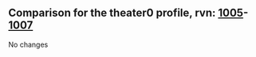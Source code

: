 ## Comparison for the theater0 profile, rvn: [1005](https://github.com/PRO100KatYT/FortniteProfileRevisions/tree/main/profiles/theater0/1005%20theater0.json)-[1007](https://github.com/PRO100KatYT/FortniteProfileRevisions/tree/main/profiles/theater0/1007%20theater0.json)

No changes
